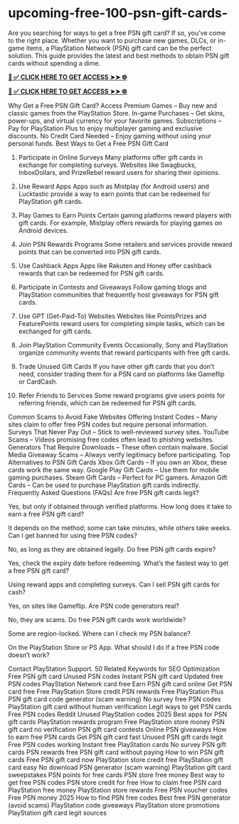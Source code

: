 # upcoming-free-100-psn-gift-cards-
Are you searching for ways to get a free PSN gift card? If so, you’ve come to the right place. Whether you want to purchase new games, DLCs, or in-game items, a PlayStation Network (PSN) gift card can be the perfect solution. This guide provides the latest and best methods to obtain PSN gift cards without spending a dime.


**[📌 ✅ CLICK HERE TO GET ACCESS ➤➤ 🌐](https://newmegadeals.xyz/PSN/)**





**[📌 ✅ CLICK HERE TO GET ACCESS ➤➤ 🌐](https://newmegadeals.xyz/PSN/)**



Why Get a Free PSN Gift Card?
Access Premium Games – Buy new and classic games from the PlayStation Store.
In-game Purchases – Get skins, power-ups, and virtual currency for your favorite games.
Subscriptions – Pay for PlayStation Plus to enjoy multiplayer gaming and exclusive discounts.
No Credit Card Needed – Enjoy gaming without using your personal funds.
Best Ways to Get a Free PSN Gift Card
1. Participate in Online Surveys
Many platforms offer gift cards in exchange for completing surveys. Websites like Swagbucks, InboxDollars, and PrizeRebel reward users for sharing their opinions.

2. Use Reward Apps
Apps such as Mistplay (for Android users) and Lucktastic provide a way to earn points that can be redeemed for PlayStation gift cards.

3. Play Games to Earn Points
Certain gaming platforms reward players with gift cards. For example, Mistplay offers rewards for playing games on Android devices.

4. Join PSN Rewards Programs
Some retailers and services provide reward points that can be converted into PSN gift cards.

5. Use Cashback Apps
Apps like Rakuten and Honey offer cashback rewards that can be redeemed for PSN gift cards.

6. Participate in Contests and Giveaways
Follow gaming blogs and PlayStation communities that frequently host giveaways for PSN gift cards.

7. Use GPT (Get-Paid-To) Websites
Websites like PointsPrizes and FeaturePoints reward users for completing simple tasks, which can be exchanged for gift cards.

8. Join PlayStation Community Events
Occasionally, Sony and PlayStation organize community events that reward participants with free gift cards.

9. Trade Unused Gift Cards
If you have other gift cards that you don’t need, consider trading them for a PSN card on platforms like Gameflip or CardCash.

10. Refer Friends to Services
Some reward programs give users points for referring friends, which can be redeemed for PSN gift cards.

Common Scams to Avoid
Fake Websites Offering Instant Codes – Many sites claim to offer free PSN codes but require personal information.
Surveys That Never Pay Out – Stick to well-reviewed survey sites.
YouTube Scams – Videos promising free codes often lead to phishing websites.
Generators That Require Downloads – These often contain malware.
Social Media Giveaway Scams – Always verify legitimacy before participating.
Top Alternatives to PSN Gift Cards
Xbox Gift Cards – If you own an Xbox, these cards work the same way.
Google Play Gift Cards – Use them for mobile gaming purchases.
Steam Gift Cards – Perfect for PC gamers.
Amazon Gift Cards – Can be used to purchase PlayStation gift cards indirectly.
Frequently Asked Questions (FAQs)
Are free PSN gift cards legit?

Yes, but only if obtained through verified platforms.
How long does it take to earn a free PSN gift card?

It depends on the method; some can take minutes, while others take weeks.
Can I get banned for using free PSN codes?

No, as long as they are obtained legally.
Do free PSN gift cards expire?

Yes, check the expiry date before redeeming.
What’s the fastest way to get a free PSN gift card?

Using reward apps and completing surveys.
Can I sell PSN gift cards for cash?

Yes, on sites like Gameflip.
Are PSN code generators real?

No, they are scams.
Do free PSN gift cards work worldwide?

Some are region-locked.
Where can I check my PSN balance?

On the PlayStation Store or PS App.
What should I do if a free PSN code doesn’t work?

Contact PlayStation Support.
50 Related Keywords for SEO Optimization
Free PSN gift card
Unused PSN codes
Instant PSN gift card
Updated free PSN codes
PlayStation Network card free
Earn PSN gift card online
Get PSN card free
Free PlayStation Store credit
PSN rewards
Free PlayStation Plus
PSN gift card code generator (scam warning)
No survey free PSN codes
PlayStation gift card without human verification
Legit ways to get PSN cards
Free PSN codes Reddit
Unused PlayStation codes 2025
Best apps for PSN gift cards
PlayStation rewards program
Free PlayStation store money
PSN gift card no verification
PSN gift card contests
Online PSN giveaways
How to earn free PSN cards
Get PSN gift card fast
Unused PSN gift cards legit
Free PSN codes working
Instant free PlayStation cards
No survey PSN gift cards
PSN rewards free
PSN gift card without paying
How to win PSN gift cards
Free PSN gift card now
PlayStation store credit free
PlayStation gift card easy
No download PSN generator (scam warning)
PlayStation gift card sweepstakes
PSN points for free cards
PSN store free money
Best way to get free PSN codes
PSN store credit for free
How to claim free PSN card
PlayStation free money
PlayStation store rewards
Free PSN voucher codes
Free PSN money 2025
How to find PSN free codes
Best free PSN generator (avoid scams)
PlayStation code giveaways
PlayStation store promotions
PlayStation gift card legit sources
